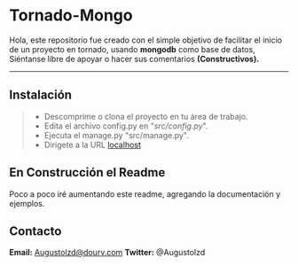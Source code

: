 Tornado-Mongo
===================

Hola, este repositorio fue creado con el simple objetivo de facilitar el inicio de un proyecto en tornado, usando **mongodb** como base de datos, Siéntanse libre de apoyar o hacer sus comentarios **(Constructivos).**

----------


Instalación
-------------

>- Descomprime o clona el proyecto en tu área de trabajo.
>- Edita el archivo config.py en "*src/config.py*".
>- Ejecuta el manage.py "src/manage.py".
>- Dirigete a la URL [localhost](http://localhost:8888/install)


En Construcción el Readme 
-------

Poco a poco iré aumentando este readme, agregando la documentación y ejemplos. 

Contacto
---------

**Email:** Augustolzd@dourv.com
**Twitter:** @Augustolzd